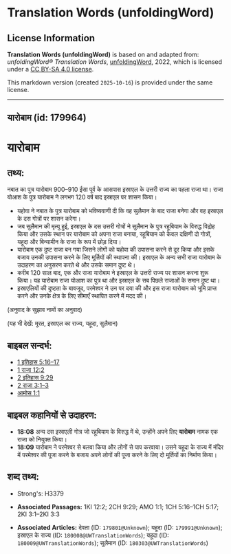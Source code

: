 # Translation Words (unfoldingWord)

## License Information

**Translation Words (unfoldingWord)** is based on and adapted from: _unfoldingWord® Translation Words_, [unfoldingWord](https://unfoldingword.org/utw), 2022, which is licensed under a [CC BY-SA 4.0 license](https://creativecommons.org/licenses/by-sa/4.0/legalcode.en).

This markdown version (created `2025-10-16`) is provided under the same license.



--------------------------------

## यारोबाम (id: 179964)

यारोबाम
=======

तथ्य:
-----

नबात का पुत्र यारोबाम 900–910 ईसा पूर्व के आसपास इस्राएल के उत्तरी राज्य का पहला राजा था। राजा योआश के पुत्र यारोबाम ने लगभग 120 वर्ष बाद इस्राएल पर शासन किया।

* यहोवा ने नबात के पुत्र यारोबाम को भविष्यवाणी दी कि वह सुलैमान के बाद राजा बनेगा और वह इस्राएल के दस गोत्रों पर शासन करेगा।
* जब सुलैमान की मृत्यु हुई, इस्राएल के दस उत्तरी गोत्रों ने सुलैमान के पुत्र रहूबियाम के विरुद्ध विद्रोह किया और उसके स्थान पर यारोबाम को अपना राजा बनाया, रहूबियाम को केवल दक्षिणी दो गोत्रों, यहूदा और बिन्यामीन के राजा के रूप में छोड़ दिया।
* यारोबाम एक दुष्ट राजा बन गया जिसने लोगों को यहोवा की उपासना करने से दूर किया और इसके बजाय उनकी उपासना करने के लिए मूर्तियों की स्थापना की। इस्राएल के अन्य सभी राजा यारोबाम के उदाहरण का अनुसरण करते थे और उसके समान दुष्ट थे।
* करीब 120 साल बाद, एक और राजा यारोबाम ने इस्राएल के उत्तरी राज्य पर शासन करना शुरू किया। यह यारोबाम राजा योआश का पुत्र था और इस्राएल के सब पिछले राजाओं के समान दुष्ट था।
* इस्राएलियों की दुष्टता के बावजूद, परमेश्वर ने उन पर दया की और इस राजा यारोबाम को भूमि प्राप्त करने और उनके क्षेत्र के लिए सीमाएँ स्थापित करने में मदद की।

(अनुवाद के सुझाव नामों का अनुवाद)

(यह भी देखें: मूरत, इस्राएल का राज्य, यहूदा, सुलैमान)

बाइबल सन्दर्भ:
--------------

* [1 इतिहास 5:16–17](https://ref.ly/1Chr0:0)
* [1 राजा 12:2](https://ref.ly/1Kgs0:0)
* [2 इतिहास 9:29](https://ref.ly/2Chr0:0)
* [2 राजा 3:1–3](https://ref.ly/2Kgs0:0)
* [आमोस 1:1](https://ref.ly/Amos1:1)

बाइबल कहानियों से उदाहरण:
-------------------------

* **18:08** अन्य दस इस्राएली गोत्र जो रहूबियाम के विरुद्ध में थे, उन्होंने अपने लिए **यारोबाम** नामक एक राजा को नियुक्त किया।
* **18:09** यारोबाम ने परमेश्वर से बलवा किया और लोगों से पाप करवाया। उसने यहूदा के राज्य में मंदिर में परमेश्वर की पूजा करने के बजाय अपने लोगों की पूजा करने के लिए दो मूर्तियों का निर्माण किया।

शब्द तथ्य:
----------

* Strong's: H3379

* **Associated Passages:** 1KI 12:2; 2CH 9:29; AMO 1:1; 1CH 5:16–1CH 5:17; 2KI 3:1–2KI 3:3
* **Associated Articles:** देवता (ID: `179801@Unknown`); यहूदा (ID: `179991@Unknown`); इस्राएल के राज्य (ID: `180008@UWTranslationWords`); यहूदा (ID: `180009@UWTranslationWords`); सुलैमान (ID: `180303@UWTranslationWords`)


